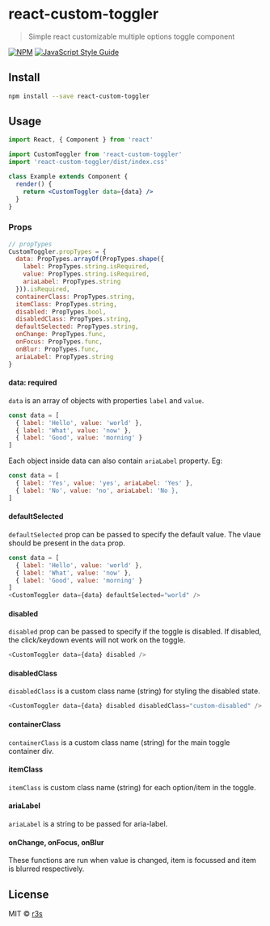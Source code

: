 # react-custom-toggler

> Simple react customizable multiple options toggle component

[![NPM](https://img.shields.io/npm/v/react-custom-toggler.svg)](https://www.npmjs.com/package/react-custom-toggler) [![JavaScript Style Guide](https://img.shields.io/badge/code_style-standard-brightgreen.svg)](https://standardjs.com)

## Install

```bash
npm install --save react-custom-toggler
```

## Usage

```jsx
import React, { Component } from 'react'

import CustomToggler from 'react-custom-toggler'
import 'react-custom-toggler/dist/index.css'

class Example extends Component {
  render() {
    return <CustomToggler data={data} />
  }
}
```

### Props

```js
// propTypes
CustomToggler.propTypes = {
  data: PropTypes.arrayOf(PropTypes.shape({
    label: PropTypes.string.isRequired,
    value: PropTypes.string.isRequired,
    ariaLabel: PropTypes.string
  })).isRequired,
  containerClass: PropTypes.string,
  itemClass: PropTypes.string,
  disabled: PropTypes.bool,
  disabledClass: PropTypes.string,
  defaultSelected: PropTypes.string,
  onChange: PropTypes.func,
  onFocus: PropTypes.func,
  onBlur: PropTypes.func,
  ariaLabel: PropTypes.string
}

```

#### data: required
`data` is an array of objects with properties `label` and `value`.
```js
const data = [
  { label: 'Hello', value: 'world' },
  { label: 'What', value: 'now' },
  { label: 'Good', value: 'morning' }
]
```
Each object inside data can also contain `ariaLabel` property. Eg:
```js
const data = [
  { label: 'Yes', value: 'yes', ariaLabel: 'Yes' },
  { label: 'No', value: 'no', ariaLabel: 'No },
]
```

#### defaultSelected
`defaultSelected` prop can be passed to specify the default value. The vlaue should be present in the `data` prop.
```js
const data = [
  { label: 'Hello', value: 'world' },
  { label: 'What', value: 'now' },
  { label: 'Good', value: 'morning' }
]
<CustomToggler data={data} defaultSelected="world" />
```

#### disabled
`disabled` prop can be passed to specify if the toggle is disabled. If disabled, the click/keydown events will not work on the toggle.
```js
<CustomToggler data={data} disabled />
```

#### disabledClass
`disabledClass` is a custom class name (string) for styling the disabled state.
```js
<CustomToggler data={data} disabled disabledClass="custom-disabled" />
```

#### containerClass
`containerClass` is a custom class name (string) for the main toggle container div.


#### itemClass
`itemClass` is custom class name (string) for each option/item in the toggle.

#### ariaLabel
`ariaLabel` is a string to be passed for aria-label.


#### onChange, onFocus, onBlur
These functions are run when value is changed, item is focussed and item is blurred respectively.



## License

MIT © [r3s](https://github.com/r3s)
